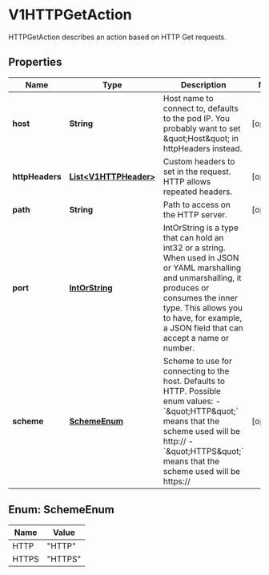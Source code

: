 

# V1HTTPGetAction

HTTPGetAction describes an action based on HTTP Get requests.
## Properties

Name | Type | Description | Notes
------------ | ------------- | ------------- | -------------
**host** | **String** | Host name to connect to, defaults to the pod IP. You probably want to set \&quot;Host\&quot; in httpHeaders instead. |  [optional]
**httpHeaders** | [**List&lt;V1HTTPHeader&gt;**](V1HTTPHeader.md) | Custom headers to set in the request. HTTP allows repeated headers. |  [optional]
**path** | **String** | Path to access on the HTTP server. |  [optional]
**port** | [**IntOrString**](IntOrString.md) | IntOrString is a type that can hold an int32 or a string.  When used in JSON or YAML marshalling and unmarshalling, it produces or consumes the inner type.  This allows you to have, for example, a JSON field that can accept a name or number. | 
**scheme** | [**SchemeEnum**](#SchemeEnum) | Scheme to use for connecting to the host. Defaults to HTTP.  Possible enum values:  - &#x60;\&quot;HTTP\&quot;&#x60; means that the scheme used will be http://  - &#x60;\&quot;HTTPS\&quot;&#x60; means that the scheme used will be https:// |  [optional]



## Enum: SchemeEnum

Name | Value
---- | -----
HTTP | &quot;HTTP&quot;
HTTPS | &quot;HTTPS&quot;



